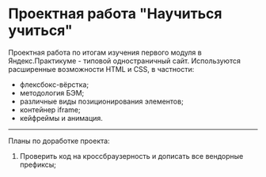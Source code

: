 # Проектная работа "Научиться учиться"

Проектная работа по итогам изучения первого модуля в Яндекс.Практикуме - типовой одностраничный сайт.
Используются расширенные возможности HTML и CSS, в частности:
* флексбокс-вёрстка;
* методология БЭМ;
* различные виды позиционирования элементов;
* контейнер iframe;
* кейфреймы и анимация.

------
Планы по доработке проекта:
1. Проверить код на кроссбраузерность и дописать все вендорные префиксы;
